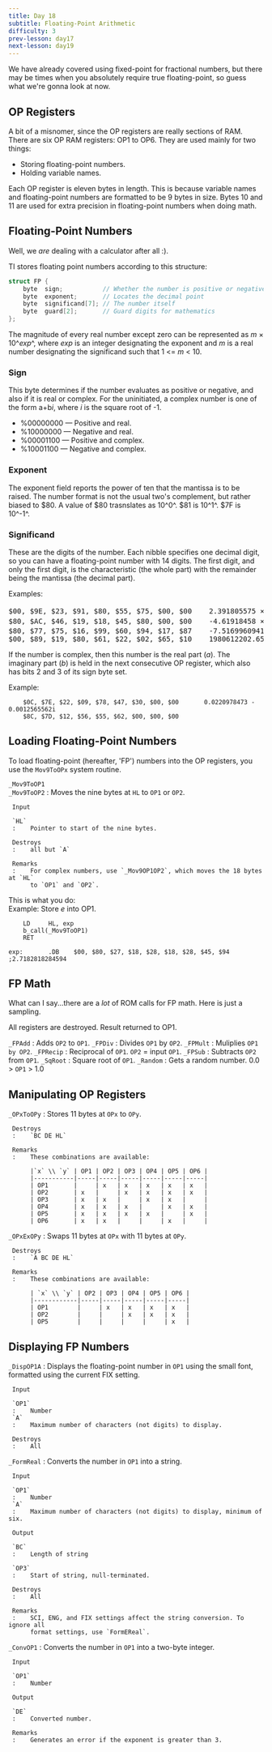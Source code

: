 ```yaml
---
title: Day 18
subtitle: Floating-Point Arithmetic
difficulty: 3
prev-lesson: day17
next-lesson: day19
---
```


We have already covered using fixed-point for fractional numbers, but
there may be times when you absolutely require true floating-point, so
guess what we're gonna look at now.

OP Registers
------------

A bit of a misnomer, since the OP registers are really sections of RAM.
There are six OP RAM registers: OP1 to OP6. They are used mainly for two
things:

- Storing floating-point numbers.
- Holding variable names.

Each OP register is eleven bytes in length. This is because variable
names and floating-point numbers are formatted to be 9 bytes in size.
Bytes 10 and 11 are used for extra precision in floating-point numbers
when doing math.

Floating-Point Numbers
----------------------

Well, we *are* dealing with a calculator after all :).

TI stores floating point numbers according to this structure:

```c
struct FP {
    byte  sign;           // Whether the number is positive or negative
    byte  exponent;       // Locates the decimal point
    byte  significand[7]; // The number itself
    byte  guard[2];       // Guard digits for mathematics
};
```

The magnitude of every real number except zero can be represented as *m*
× 10^*exp*^, where *exp* is an integer designating the exponent and *m*
is a real number designating the significand such that 1 \<= *m* \< 10.

### Sign

This byte determines if the number evaluates as positive or negative,
and also if it is real or complex. For the uninitiated, a complex number
is one of the form a+b*i*, where *i* is the square root of -1.

-   %00000000 — Positive and real.
-   %10000000 — Negative and real.
-   %00001100 — Positive and complex.
-   %10001100 — Negative and complex.

### Exponent

The exponent field reports the power of ten that the mantissa is to be
raised. The number format is not the usual two's complement, but rather
biased to \$80. A value of \$80 trasnslates as 10^0^. \$81 is 10^1^.
\$7F is 10^-1^.

### Significand

These are the digits of the number. Each nibble specifies one decimal
digit, so you can have a floating-point number with 14 digits. The first
digit, and only the first digit, is the characteristic (the whole part)
with the remainder being the mantissa (the decimal part).

Examples:

<pre>$00, $9E, $23, $91, $80, $55, $75, $00, $00    2.391805575 × 10<sup>30</sup>
$80, $AC, $46, $19, $18, $45, $80, $00, $00    -4.61918458 × 10<sup>44</sup>
$80, $77, $75, $16, $99, $60, $94, $17, $87    -7.5169960941787 × 10<sup>-7</sup>
$00, $89, $19, $80, $61, $22, $02, $65, $10    1980612202.6510</pre>

If the number is complex, then this number is the real part (*a*). The
imaginary part (*b*) is held in the next consecutive OP register, which
also has bits 2 and 3 of its sign byte set.

Example:

        $0C, $7E, $22, $09, $78, $47, $30, $00, $00       0.0220978473 - 0.0012565562i
        $8C, $7D, $12, $56, $55, $62, $00, $00, $00

Loading Floating-Point Numbers
------------------------------

To load floating-point (hereafter, 'FP') numbers into the OP registers,
you use the `Mov9ToOPx` system routine.

`_Mov9ToOP1`<br />`_Mov9ToOP2`
:    Moves the nine bytes at `HL` to `OP1` or `OP2`.
     
     Input
     
     `HL`
     :    Pointer to start of the nine bytes.
     
     Destroys
     :    all but `A`
     
     Remarks
     :    For complex numbers, use `_Mov9OP1OP2`, which moves the 18 bytes at `HL`
          to `OP1` and `OP2`.

This is what you do:\
 Example: Store *e* into OP1.

        LD     HL, exp
        b_call(_Mov9ToOP1)
        RET

    exp:       .DB    $00, $80, $27, $18, $28, $18, $28, $45, $94    ;2.7182818284594

FP Math
-------

What can I say...there are a *lot* of ROM calls for FP math. Here is
just a sampling.

All registers are destroyed. Result returned to OP1.

`_FPAdd`
:    Adds `OP2` to `OP1`.
`_FPDiv`
:    Divides `OP1` by `OP2`.
`_FPMult`
:    Muliplies `OP1 by OP2`.
`_FPRecip`
:    Reciprocal of `OP1`. `OP2` = input `OP1`.
`_FPSub`
:    Subtracts `OP2` from `OP1`.
`_SqRoot`
:    Square root of `OP1`.
`_Random`
:    Gets a random number. 0.0 \> `OP1` \> 1.0

Manipulating OP Registers
-------------------------

`_OPxToOPy`
:    Stores 11 bytes at `OPx` to `OPy`.
     
     Destroys
     :    `BC DE HL`
     
     Remarks
     :    These combinations are available:

          |`x` \\ `y` | OP1 | OP2 | OP3 | OP4 | OP5 | OP6 |
          |-----------|-----|-----|-----|-----|-----|-----|
          | OP1       |     | x   | x   | x   | x   | x   |
          | OP2       | x   |     | x   | x   | x   | x   |
          | OP3       | x   | x   |     | x   | x   |     |
          | OP4       | x   | x   | x   |     | x   | x   |
          | OP5       | x   | x   | x   | x   |     | x   |
          | OP6       | x   | x   |     |     | x   |     |

`_OPxExOPy`
:    Swaps 11 bytes at `OPx` with 11 bytes at `OPy`.

     Destroys
     :    `A BC DE HL`
     
     Remarks
     :    These combinations are available:

          | `x` \\ `y` | OP2 | OP3 | OP4 | OP5 | OP6 |
          |------------|-----|-----|-----|-----|-----|
          | OP1        |     | x   | x   | x   | x   |
          | OP2        |     |     | x   | x   | x   |
          | OP5        |     |     |     |     | x   |

Displaying FP Numbers
---------------------

`_DispOP1A`
:    Displays the floating-point number in `OP1` using the small font,
     formatted using the current FIX setting.
     
     Input
     
     `OP1`
     :    Number
     `A`
     :    Maximum number of characters (not digits) to display.

     Destroys
     :    All

`_FormReal`
:    Converts the number in `OP1` into a string.

     Input
     
     `OP1`
     :    Number
     `A`
     :    Maximum number of characters (not digits) to display, minimum of six.
     
     Output
     
     `BC`
     :    Length of string
     
     `OP3`
     :    Start of string, null-terminated.
     
     Destroys
     :    All
     
     Remarks
     :    SCI, ENG, and FIX settings affect the string conversion. To ignore all
          format settings, use `FormEReal`.

`_ConvOP1`
:    Converts the number in `OP1` into a two-byte integer.

     Input
     
     `OP1`
     :    Number
     
     Output
     
     `DE`
     :    Converted number.
     
     Remarks
     :    Generates an error if the exponent is greater than 3.
